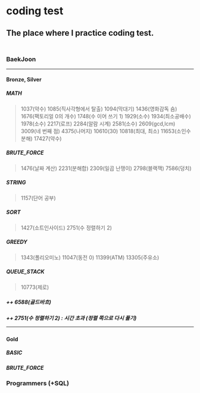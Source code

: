 # coding test <br>
## The place where I practice coding test. <br> <br>
### BaekJoon <hr>
#### Bronze, Silver <br>
##### MATH
> 1037(약수) 1085(직사각형에서 탈출) 1094(막대기) 1436(영화감독 숌) 1676(팩토리얼 0의 개수) 1748(수 이어 쓰기 1) 1929(소수) 1934(최소공배수) 1978(소수) 2217(로프) 2284(알람 시계) 2581(소수) 2609(gcd,lcm) 3009(네 번째 점) 4375(나머지) 10610(30) 10818(최대, 최소) 11653(소인수분해) 17427(약수) <br>
##### BRUTE_FORCE
> 1476(날짜 계산) 2231(분해합) 2309(일곱 난쟁이) 2798(블랙잭) 7586(덩치)<br>
##### STRING
> 1157(단어 공부)
##### SORT
> 1427(소트인사이드) 2751(수 정렬하기 2)
##### GREEDY
> 1343(폴리오미노) 11047(동전 0) 11399(ATM) 13305(주유소)
##### QUEUE_STACK
> 10773(제로)
##### ++ 6588(골드바흐) <br>
##### ++ 2751(수 정렬하기 2) : 시간 초과 (정렬 쪽으로 다시 풀기) <br><hr>
#### Gold <br>
##### BASIC
##### BRUTE_FORCE
### Programmers (+SQL)
